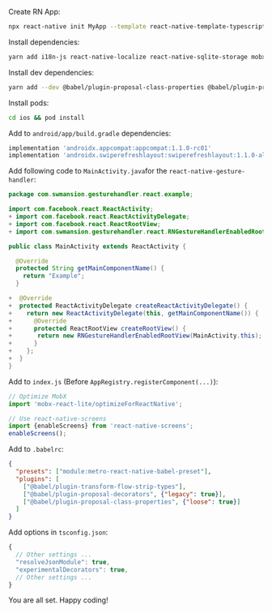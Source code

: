 Create RN App:

```bash
npx react-native init MyApp --template react-native-template-typescript
```

Install dependencies:

```bash
yarn add i18n-js react-native-localize react-native-sqlite-storage mobx mobx-react-lite react-native-svg react-navigation react-native-reanimated react-native-gesture-handler react-native-screens react-navigation-tabs
```

Install dev dependencies:
```bash
yarn add --dev @babel/plugin-proposal-class-properties @babel/plugin-proposal-decorators @types/react-native-sqlite-storage @types/i18n-js
```

Install pods:
```bash
cd ios && pod install
```

Add to `android/app/build.gradle` dependencies:
```gradle
implementation 'androidx.appcompat:appcompat:1.1.0-rc01'
implementation 'androidx.swiperefreshlayout:swiperefreshlayout:1.1.0-alpha02'
```

Add following code to `MainActivity.java`for the `react-native-gesture-handler`:
```java
package com.swmansion.gesturehandler.react.example;

import com.facebook.react.ReactActivity;
+ import com.facebook.react.ReactActivityDelegate;
+ import com.facebook.react.ReactRootView;
+ import com.swmansion.gesturehandler.react.RNGestureHandlerEnabledRootView;

public class MainActivity extends ReactActivity {

  @Override
  protected String getMainComponentName() {
    return "Example";
  }

+  @Override
+  protected ReactActivityDelegate createReactActivityDelegate() {
+    return new ReactActivityDelegate(this, getMainComponentName()) {
+      @Override
+      protected ReactRootView createRootView() {
+       return new RNGestureHandlerEnabledRootView(MainActivity.this);
+      }
+    };
+  }
}
```

Add to `index.js` (Before `AppRegistry.registerComponent(...)`):
```javascript
// Optimize MobX
import 'mobx-react-lite/optimizeForReactNative';

// Use react-native-screens
import {enableScreens} from 'react-native-screens';
enableScreens();
```

Add to `.babelrc`:
```json
{
  "presets": ["module:metro-react-native-babel-preset"],
  "plugins": [
    ["@babel/plugin-transform-flow-strip-types"],
    ["@babel/plugin-proposal-decorators", {"legacy": true}],
    ["@babel/plugin-proposal-class-properties", {"loose": true}]
  ]
}
```

Add options in `tsconfig.json`:
```javascript
{
  // Other settings ...
  "resolveJsonModule": true,
  "experimentalDecorators": true,
  // Other settings ...
}
```

You are all set. Happy coding!
